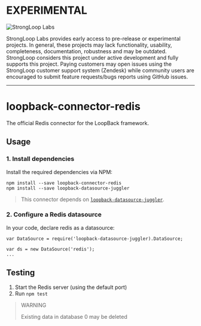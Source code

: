 # EXPERIMENTAL

![StrongLoop Labs](http://docs.strongloop.com/download/thumbnails/5310165/StrongLoop%20Labs%20Logo%20Cropped.png "StrongLoop Labs")

StrongLoop Labs provides early access to pre-release or experimental projects.
In general, these projects may lack functionality, usability, completeness,
documentation, robustness and may be outdated. StrongLoop considers this project
under active development and fully supports this project. Paying customers may
open issues using the StrongLoop customer support system (Zendesk) while
community users are encouraged to submit feature requests/bugs reports using
GitHub issues.

---

# loopback-connector-redis

The official Redis connector for the LoopBack framework.

## Usage


### 1. Install dependencies

Install the required dependencies via NPM:

```
npm install --save loopback-connector-redis
npm install --save loopback-datasource-juggler
```

> This connector depends on [`loopback-datasource-juggler`](https://github.com/strongloop/loopback-datasource-juggler).

### 2. Configure a Redis datasource

In your code, declare redis as a datasource:

```
var DataSource = require('loopback-datasource-juggler).DataSource;

var ds = new DataSource('redis');
...
```

## Testing

1. Start the Redis server (using the default port)
2. Run `npm test`

> WARNING
>
> Existing data in database 0 may be deleted
